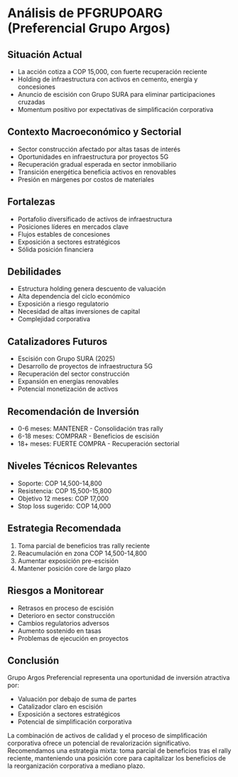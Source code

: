# Análisis de PFGRUPOARG (Preferencial Grupo Argos)

## Situación Actual

- La acción cotiza a COP 15,000, con fuerte recuperación reciente
- Holding de infraestructura con activos en cemento, energía y concesiones
- Anuncio de escisión con Grupo SURA para eliminar participaciones cruzadas
- Momentum positivo por expectativas de simplificación corporativa

## Contexto Macroeconómico y Sectorial

- Sector construcción afectado por altas tasas de interés
- Oportunidades en infraestructura por proyectos 5G
- Recuperación gradual esperada en sector inmobiliario
- Transición energética beneficia activos en renovables
- Presión en márgenes por costos de materiales

## Fortalezas

- Portafolio diversificado de activos de infraestructura
- Posiciones líderes en mercados clave
- Flujos estables de concesiones
- Exposición a sectores estratégicos
- Sólida posición financiera

## Debilidades

- Estructura holding genera descuento de valuación
- Alta dependencia del ciclo económico
- Exposición a riesgo regulatorio
- Necesidad de altas inversiones de capital
- Complejidad corporativa

## Catalizadores Futuros

- Escisión con Grupo SURA (2025)
- Desarrollo de proyectos de infraestructura 5G
- Recuperación del sector construcción
- Expansión en energías renovables
- Potencial monetización de activos

## Recomendación de Inversión

- 0-6 meses: MANTENER - Consolidación tras rally
- 6-18 meses: COMPRAR - Beneficios de escisión
- 18+ meses: FUERTE COMPRA - Recuperación sectorial

## Niveles Técnicos Relevantes

- Soporte: COP 14,500-14,800
- Resistencia: COP 15,500-15,800
- Objetivo 12 meses: COP 17,000
- Stop loss sugerido: COP 14,000

## Estrategia Recomendada

1. Toma parcial de beneficios tras rally reciente
2. Reacumulación en zona COP 14,500-14,800
3. Aumentar exposición pre-escisión
4. Mantener posición core de largo plazo

## Riesgos a Monitorear

- Retrasos en proceso de escisión
- Deterioro en sector construcción
- Cambios regulatorios adversos
- Aumento sostenido en tasas
- Problemas de ejecución en proyectos

## Conclusión

Grupo Argos Preferencial representa una oportunidad de inversión atractiva por:

- Valuación por debajo de suma de partes
- Catalizador claro en escisión
- Exposición a sectores estratégicos
- Potencial de simplificación corporativa

La combinación de activos de calidad y el proceso de simplificación corporativa ofrece un potencial de revalorización significativo. Recomendamos una estrategia mixta: toma parcial de beneficios tras el rally reciente, manteniendo una posición core para capitalizar los beneficios de la reorganización corporativa a mediano plazo.
